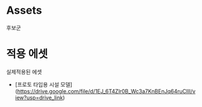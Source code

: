 # Assets
후보군
# 적용 에셋
실제적용된 에셋

- [프로토 타입용 시설 모델] (https://drive.google.com/file/d/1EJ_6T4Zlr0B_Wc3a7KnBEnJq64ruCIII/view?usp=drive_link)